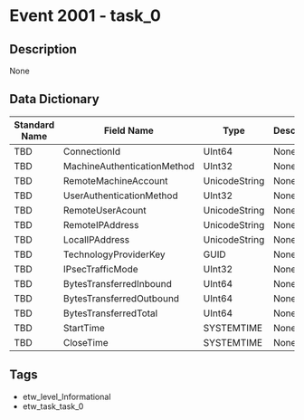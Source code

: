 # Event 2001 - task_0

## Description
None

## Data Dictionary
|Standard Name|Field Name|Type|Description|Sample Value|
|---|---|---|---|---|
|TBD|ConnectionId|UInt64|None|`None`|
|TBD|MachineAuthenticationMethod|UInt32|None|`None`|
|TBD|RemoteMachineAccount|UnicodeString|None|`None`|
|TBD|UserAuthenticationMethod|UInt32|None|`None`|
|TBD|RemoteUserAcount|UnicodeString|None|`None`|
|TBD|RemoteIPAddress|UnicodeString|None|`None`|
|TBD|LocalIPAddress|UnicodeString|None|`None`|
|TBD|TechnologyProviderKey|GUID|None|`None`|
|TBD|IPsecTrafficMode|UInt32|None|`None`|
|TBD|BytesTransferredInbound|UInt64|None|`None`|
|TBD|BytesTransferredOutbound|UInt64|None|`None`|
|TBD|BytesTransferredTotal|UInt64|None|`None`|
|TBD|StartTime|SYSTEMTIME|None|`None`|
|TBD|CloseTime|SYSTEMTIME|None|`None`|

## Tags
* etw_level_Informational
* etw_task_task_0